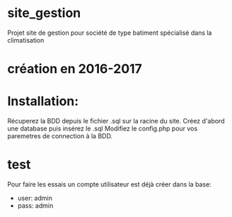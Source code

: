 # site_gestion
Projet site de gestion pour société de type batiment spécialisé dans la climatisation

# création en 2016-2017

# Installation: 
Récuperez la BDD depuis le fichier .sql sur la racine du site.
Créez d'abord une database puis insérez le .sql
Modifiez le config.php pour vos paremetres de connection à la BDD.

# test
Pour faire les essais un compte utilisateur est déjà créer dans la base:
- user: admin
- pass: admin

